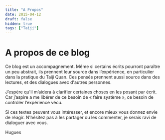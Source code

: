 ```yaml
---
title: "A Propos"
date: 2015-04-12
draft: false
hidden: true
tags: ["Taiji"]
---
```


# A propos de ce blog

Ce blog est un accompagnement. Même si certains écrits pourront paraître un peu abstrait, ils prennent leur source dans l’expérience, en particulier dans la pratique du Taiji Quan. 
Ces pensés prennent aussi source dans des lectures, et des dialogues avec d'autres personnes.

J’espère qu'il m’aidera à clarifier certaines choses en les posant par écrit. Car j’aspire a me libérer de ce besoin de « faire système », ce besoin de contrôler l’expérience vécu.

Si ces textes peuvent vous intéresser, et encore mieux vous donnez envie de réagir. N'hésitez pas à les partager ou les commenter, je serais ravi de dialoguer avec vous.

Hugues
